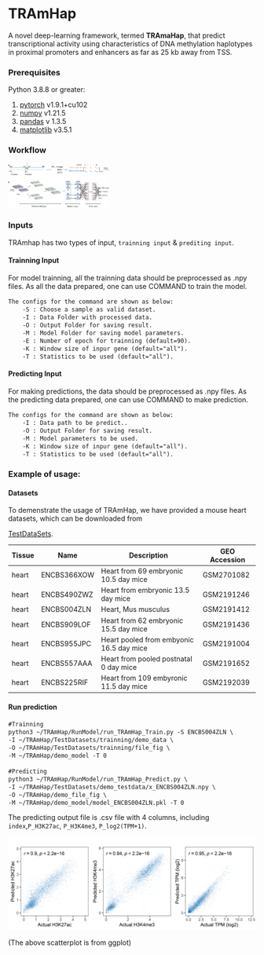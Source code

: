 # TRAmHap

A novel deep-learning framework, termed **TRAmaHap**, that predict transcriptional activity using characteristics of DNA methylation haplotypes in proximal promoters and enhancers as far as 25 kb away from TSS.

### Prerequisites

Python 3.8.8 or greater:

1. [pytorch](https://pytorch.org/) v1.9.1+cu102
2. [numpy](https://numpy.org/) v1.21.5
3. [pandas](https://pandas.pydata.org/) v 1.3.5
4. [matplotlib](https://matplotlib.org/) v3.5.1



### Workflow

<img src="Figure-2.png" alt="Figure-2" style="zoom: 20%;" />



### Inputs
TRAmhap has two types of input, `trainning input` & `prediting input`.

####    Trainning Input

For model trainning, all the trainning data should be preprocessed as .npy files.
As all the data prepared, one can use COMMAND to train the model. 

    The configs for the command are shown as below:
        -S : Choose a sample as valid dataset.
        -I : Data Folder with processed data.
        -O : Output Folder for saving result.
        -M : Model Folder for saving model parameters.
        -E : Number of epoch for trainning (default=90).
        -K : Window size of inpur gene (default="all").
        -T : Statistics to be used (default="all").

####    Predicting Input

For making predictions, the data should be preprocessed as .npy files.
As the predicting data prepared, one can use COMMAND to make prediction. 

    The configs for the command are shown as below:
        -I : Data path to be predict..
        -O : Output Folder for saving result.
        -M : Model parameters to be used.
        -K : Window size of inpur gene (default="all").
        -T : Statistics to be used (default="all").



### Example of usage:

#### Datasets

To demenstrate the usage of TRAmHap, we have provided a mouse heart datasets, which can be downloaded from 

[TestDataSets](https://github.com/SQ-Gao/TRAmHap/tree/main/TestDatasets).

| Tissue | Name        | Description                              | GEO Accession |
| ------ | ----------- | ---------------------------------------- | ------------- |
| heart  | ENCBS366XOW | Heart from 69 embryonic 10.5 day mice    | GSM2701082    |
| heart  | ENCBS490ZWZ | Heart from embryonic 13.5 day mice       | GSM2191246    |
| heart  | ENCBS004ZLN | Heart, Mus musculus                      | GSM2191412    |
| heart  | ENCBS909LOF | Heart from 62 embryonic 15.5 day mice    | GSM2191436    |
| heart  | ENCBS955JPC | Heart pooled from embyonic 16.5 day mice | GSM2191004    |
| heart  | ENCBS557AAA | Heart from pooled postnatal 0 day mice   | GSM2191652    |
| heart  | ENCBS225RIF | Heart from 109 embyronic 11.5 day mice   | GSM2192039    |

#### Run prediction

```shell
#Trainning
python3 ~/TRAmHap/RunModel/run_TRAmHap_Train.py -S ENCBS004ZLN \
-I ~/TRAmHap/TestDatasets/trainning/demo_data \
-O ~/TRAmHap/TestDatasets/trainning/file_fig \
-M ~/TRAmHap/demo_model -T 0

#Predicting
python3 ~/TRAmHap/RunModel/run_TRAmHap_Predict.py \
-I ~/TRAmHap/TestDatasets/demo_testdata/x_ENCBS004ZLN.npy \
-O ~/TRAmHap/demo_file_fig \
-M ~/TRAmHap/demo_model/model_ENCBS004ZLN.pkl -T 0
```

The predicting output file is .csv file with 4 columns, including `index`,`P_H3K27ac`, `P_H3K4me3`, `P_log2(TPM+1)`.

![demo_result](Heart_Sample.png)

(The above scatterplot is from ggplot)